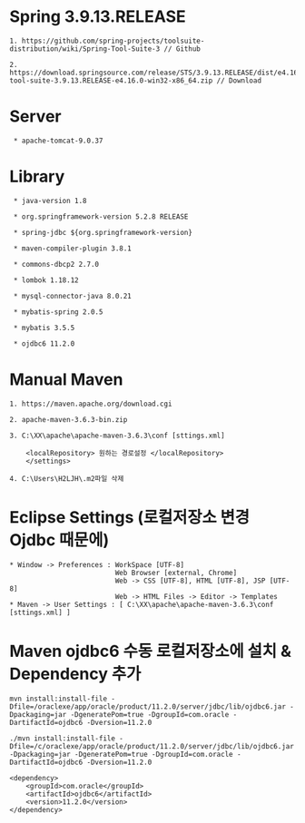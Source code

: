 # Spring 3.9.13.RELEASE
    1. https://github.com/spring-projects/toolsuite-distribution/wiki/Spring-Tool-Suite-3 // Github
    
    2. https://download.springsource.com/release/STS/3.9.13.RELEASE/dist/e4.16/spring-tool-suite-3.9.13.RELEASE-e4.16.0-win32-x86_64.zip // Download


# Server
     * apache-tomcat-9.0.37


# Library
     * java-version 1.8
     
     * org.springframework-version 5.2.8 RELEASE
     
     * spring-jdbc ${org.springframework-version}
     
     * maven-compiler-plugin 3.8.1
     
     * commons-dbcp2 2.7.0
     
     * lombok 1.18.12
     
     * mysql-connector-java 8.0.21
     
     * mybatis-spring 2.0.5
     
     * mybatis 3.5.5
     
     * ojdbc6 11.2.0
 
 
# Manual Maven
    1. https://maven.apache.org/download.cgi
    
    2. apache-maven-3.6.3-bin.zip
    
    3. C:\XX\apache\apache-maven-3.6.3\conf [sttings.xml]
    
        <localRepository> 원하는 경로설정 </localRepository>
        </settings>
        
    4. C:\Users\H2LJH\.m2파일 삭제


# Eclipse Settings (로컬저장소 변경 Ojdbc 때문에)
    * Window -> Preferences : WorkSpace [UTF-8]
                              Web Browser [external, Chrome]
                              Web -> CSS [UTF-8], HTML [UTF-8], JSP [UTF-8]
                              Web -> HTML Files -> Editor -> Templates
    * Maven -> User Settings : [ C:\XX\apache\apache-maven-3.6.3\conf [sttings.xml] ]
    
 
 
# Maven ojdbc6 수동 로컬저장소에 설치 & Dependency 추가
    mvn install:install-file -Dfile=/oraclexe/app/oracle/product/11.2.0/server/jdbc/lib/ojdbc6.jar -Dpackaging=jar -DgeneratePom=true -DgroupId=com.oracle -DartifactId=ojdbc6 -Dversion=11.2.0

    ./mvn install:install-file -Dfile=/c/oraclexe/app/oracle/product/11.2.0/server/jdbc/lib/ojdbc6.jar -Dpackaging=jar -DgeneratePom=true -DgroupId=com.oracle -DartifactId=ojdbc6 -Dversion=11.2.0
    
    <dependency>
        <groupId>com.oracle</groupId>
        <artifactId>ojdbc6</artifactId>
        <version>11.2.0</version>
    </dependency>   
    
